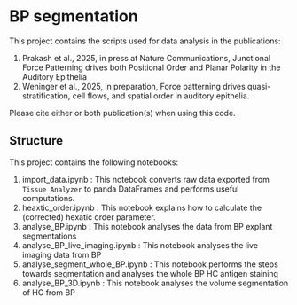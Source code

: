 # BP segmentation

This project contains the scripts used for data analysis in the publications:

1. Prakash et al., 2025, in press at Nature Communications, Junctional Force Patterning drives both Positional Order and Planar Polarity in the Auditory Epithelia 
1. Weninger et al., 2025, in preparation, Force patterning drives quasi-stratification, cell flows, and spatial order in auditory epithelia.

Please cite either or both publication(s) when using this code.

## Structure

This project contains the following notebooks:

1. import_data.ipynb :
    This notebook converts raw data exported from `Tissue Analyzer` to panda DataFrames and performs useful computations.
1. heaxtic_order.ipynb : 
    This notebook explains how to calculate the (corrected) hexatic order parameter.
1. analyse_BP.ipynb :
    This notebook analyses the data from BP explant segmentations
1. analyse_BP_live_imaging.ipynb :
    This notebook analyses the live imaging data from BP
1. analyse_segment_whole_BP.ipynb :
    This notebook performs the steps towards segmentation and analyses the whole BP HC antigen staining
1. analyse_BP_3D.ipynb :
    This notebook analyses the volume segmentation of HC from BP